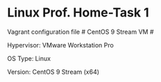 # Linux Prof. Home-Task 1

Vagrant configuration file # CentOS 9 Stream VM #

Hypervisor: VMware Workstation Pro

OS Type: Linux 

Version: CentOS 9 Stream (x64)
